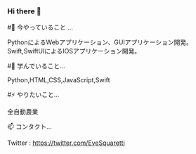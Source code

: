 ### Hi there 👋

<!--
**EveSquare/evesquare** is a ✨ _special_ ✨ repository because its `README.md` (this file) appears on your GitHub profile.

Here are some ideas to get you started:



- 👯 I’m looking to collaborate on ...
- 🤔 I’m looking for help with ...
- 💬 Ask me about ...

- 😄 Pronouns: ...
- ⚡ Fun fact: ...
-->
#🔭 今やっていること ...

PythonによるWebアプリケーション、GUIアプリケーション開発。Swift,SwiftUIによるIOSアプリケーション開発。

#🌱 学んでいること...

Python,HTML,CSS,JavaScript,Swift

#⚡ やりたいこと...

全自動農業

📫 コンタクト...

Twitter : https://twitter.com/EveSquaretti
